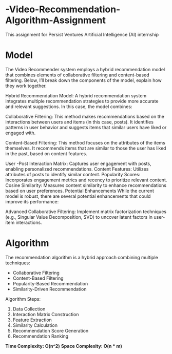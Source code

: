 # -Video-Recommendation-Algorithm-Assignment
This assignment for Persist Ventures Artificial Intelligence (AI) internship

# Model

The  Video Recommender system  employs a hybrid recommendation model that combines elements of collaborative filtering and content-based filtering. Below, I’ll break down the components of the model, explain how they work together.

Hybrid Recommendation Model:
A hybrid recommendation system integrates multiple recommendation strategies to provide more accurate and relevant suggestions. In this case, the model combines:

Collaborative Filtering: This method makes recommendations based on the interactions between users and items (in this case, posts). It identifies patterns in user behavior and suggests items that similar users have liked or engaged with.

Content-Based Filtering: This method focuses on the attributes of the items themselves. It recommends items that are similar to those the user has liked in the past, based on content features.

User -Post Interaction Matrix: Captures user engagement with posts, enabling personalized recommendations.
Content Features: Utilizes attributes of posts to identify similar content.
Popularity Scores: Incorporates engagement metrics and recency to prioritize relevant content.
Cosine Similarity: Measures content similarity to enhance recommendations based on user preferences.
Potential Enhancements
While the current model is robust, there are several potential enhancements that could improve its performance:

Advanced Collaborative Filtering: Implement matrix factorization techniques (e.g., Singular Value Decomposition, SVD) to uncover latent factors in user-item interactions.

# Algorithm

The recommendation algorithm is a hybrid approach combining multiple techniques:
- Collaborative Filtering
- Content-Based Filtering
- Popularity-Based Recommendation
- Similarity-Driven Recommendation

Algorithm Steps:
1. Data Collection
2. Interaction Matrix Construction
3. Feature Extraction
4. Similarity Calculation
5. Recommendation Score Generation
6. Recommendation Ranking

**Time Complexity: O(n^2)**
**Space Complexity: O(n * m)**
